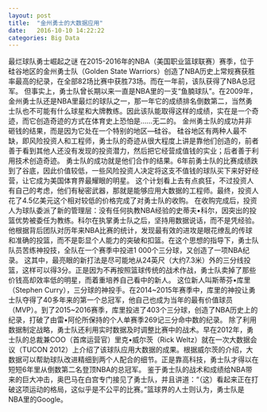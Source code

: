 ```yaml
---
layout: post
title:  "金州勇士的大数据应用"
date:   2016-10-10 14:22:22
categories: Big Data
---
```


最烂球队勇士崛起之谜
在2015-2016年的NBA（美国职业篮球联赛）赛季，位于硅谷地区的金州勇士队（Golden State Warriors）创造了NBA历史上常规赛获胜率最高的纪录，在全部82场比赛中获胜73场。而在一年前，该队获得了NBA总冠军。
但事实上，勇士队曾长期以来一直是NBA里的一支“鱼腩球队”。在2009年，金州勇士队还是NBA里最烂的球队之一，那一年它的成绩排名倒数第二，当然勇士队也不可能有什么球星和大牌教练。因此该队能取得这样的成绩，实在是一个奇迹，而它创造奇迹的方式在体育史上恐怕是……无二的。
金州勇士队的成功并非砸钱的结果，而是因为它处在一个特别的地区—硅谷。
硅谷地区有两种人最不缺，即风险投资人和工程师，勇士队的奇迹从很大程度上讲是靠他们创造的，前者善于看到其他人还没有发现的投资潜力，然后把它经营成值钱的实业；后者善于利用技术创造奇迹。
勇士队的成功就是他们合作的结果。6年前勇士队的比赛成绩跌到了谷底，因此价值较低，一些风险投资人决定将这支不值钱的球队买下来好好经营，让它成为美国体育界最耀眼的明星。
这个计划看上去有点疯狂，不过投资人有自己的考虑，他们有秘密武器，那就是能够应用大数据的工程师。最终，投资人花了4.5亿美元这个相对较低的价格完成了对勇士队的收购。
在收购完成后，投资人为球队委派了新的管理层：没有任何执教NBA经验的史蒂夫•科尔，因突出的投篮优势被委任为教练。科尔在执掌勇士队之后，坚持用数据说话，而不是凭经验。
他根据背后团队对历年来NBA比赛的统计，发现最有效的进攻是眼花缭乱的传球和准确的投篮，而不是彰显个人能力的突破和扣篮。在这个思想的指导下，勇士队队员苦练神投技，全队在一个赛季中投进1 000个三分球，又创造了一项NBA纪录。
这其中，最亮眼的新打法是尽可能地从24英尺（大约7.3米）外的三分线投篮，这样可以得3分。正是因为不再按照篮球传统的战术作战，勇士队卖掉了那些价钱高却效率低的明星，而着重培养自己看中的新人。
这位新人叫斯蒂芬•库里（Stephen Curry），三分球的神投手。在2014~2015年赛季中，库里的神投让勇士队夺得了40多年来的第一个总冠军，他自己也成为当年的最有价值球员（MVP）。到了2015~2016赛季，库里投进了403个三分球，创造了NBA历史上的纪录，打破了由雷•阿伦所保持的个人单赛季269记三分命中数的纪录。
除了利用数据制定战略，勇士队还利用实时数据及时调整比赛中的战术。早在2012年，勇士队的总裁兼COO（首席运营官）里克•威尔茨（Rick Weltz）就在一次大数据会议（TUCON 2012）上介绍了该球队应用大数据的成果。根据威尔茨的介绍，大数据可以帮助球队改进精细到两个人配合的细节。正是靠高科技，勇士队才得以在短短6年里从倒数第二名登顶NBA的总冠军。
鉴于勇士队的战术和成绩给NBA带来的巨大冲击，奥巴马在白宫专门接见了勇士队，并且讲道：“（这）看起来正在打破这项运动的格局，这似乎是不公平的比赛。”篮球界的人士则认为，勇士队是NBA里的Google。
